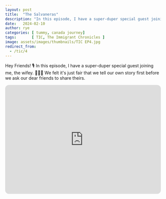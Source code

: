 ```yaml
---
layout: post
title:  "The Salvaneras"
description: "In this episode, I have a super-duper special guest joining me, the wifey. 👩🏻‍🍳 We felt it's just fair that we tell our own story first."
date:   2024-02-10
author: rye
categories: [ tummy, canada journey]
tags:       [ TIC, The Immigrant Chronicles ]
image: assets/images/thumbnails/TIC EP4.jpg
redirect_from:
  - /tic/4
---
```


Hey Friends! 🎙️ In this episode, I have a super-duper special guest joining me, the wifey. 👩🏻‍🍳 We felt it's just fair that we tell our own story first before we ask our dear friends to share theirs.

<iframe style="border-radius:12px" src="https://open.spotify.com/embed/episode/7lOwdY8BYR020M2fDQZd6H?utm_source=generator" width="100%" height="352" frameBorder="0" allowfullscreen="" allow="autoplay; clipboard-write; encrypted-media; fullscreen; picture-in-picture" loading="lazy"></iframe>